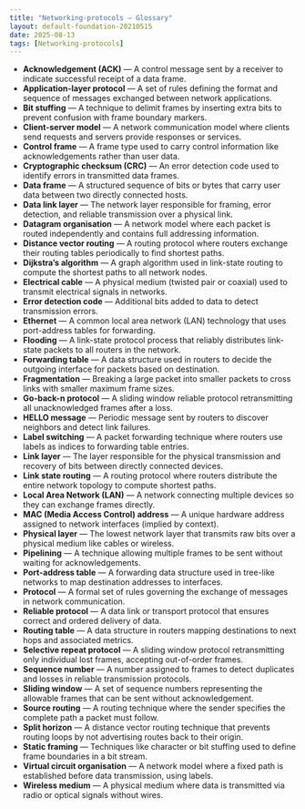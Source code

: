 ```yaml
---
title: "Networking-protocols — Glossary"
layout: default-foundation-20210515
date: 2025-08-13
tags: [Networking-protocols]
---
```


- **Acknowledgement (ACK)** — A control message sent by a receiver to indicate successful receipt of a data frame.  
- **Application-layer protocol** — A set of rules defining the format and sequence of messages exchanged between network applications.  
- **Bit stuffing** — A technique to delimit frames by inserting extra bits to prevent confusion with frame boundary markers.  
- **Client-server model** — A network communication model where clients send requests and servers provide responses or services.  
- **Control frame** — A frame type used to carry control information like acknowledgements rather than user data.  
- **Cryptographic checksum (CRC)** — An error detection code used to identify errors in transmitted data frames.  
- **Data frame** — A structured sequence of bits or bytes that carry user data between two directly connected hosts.  
- **Data link layer** — The network layer responsible for framing, error detection, and reliable transmission over a physical link.  
- **Datagram organisation** — A network model where each packet is routed independently and contains full addressing information.  
- **Distance vector routing** — A routing protocol where routers exchange their routing tables periodically to find shortest paths.  
- **Dijkstra’s algorithm** — A graph algorithm used in link-state routing to compute the shortest paths to all network nodes.  
- **Electrical cable** — A physical medium (twisted pair or coaxial) used to transmit electrical signals in networks.  
- **Error detection code** — Additional bits added to data to detect transmission errors.  
- **Ethernet** — A common local area network (LAN) technology that uses port-address tables for forwarding.  
- **Flooding** — A link-state protocol process that reliably distributes link-state packets to all routers in the network.  
- **Forwarding table** — A data structure used in routers to decide the outgoing interface for packets based on destination.  
- **Fragmentation** — Breaking a large packet into smaller packets to cross links with smaller maximum frame sizes.  
- **Go-back-n protocol** — A sliding window reliable protocol retransmitting all unacknowledged frames after a loss.  
- **HELLO message** — Periodic message sent by routers to discover neighbors and detect link failures.  
- **Label switching** — A packet forwarding technique where routers use labels as indices to forwarding table entries.  
- **Link layer** — The layer responsible for the physical transmission and recovery of bits between directly connected devices.  
- **Link state routing** — A routing protocol where routers distribute the entire network topology to compute shortest paths.  
- **Local Area Network (LAN)** — A network connecting multiple devices so they can exchange frames directly.  
- **MAC (Media Access Control) address** — A unique hardware address assigned to network interfaces (implied by context).  
- **Physical layer** — The lowest network layer that transmits raw bits over a physical medium like cables or wireless.  
- **Pipelining** — A technique allowing multiple frames to be sent without waiting for acknowledgements.  
- **Port-address table** — A forwarding data structure used in tree-like networks to map destination addresses to interfaces.  
- **Protocol** — A formal set of rules governing the exchange of messages in network communication.  
- **Reliable protocol** — A data link or transport protocol that ensures correct and ordered delivery of data.  
- **Routing table** — A data structure in routers mapping destinations to next hops and associated metrics.  
- **Selective repeat protocol** — A sliding window protocol retransmitting only individual lost frames, accepting out-of-order frames.  
- **Sequence number** — A number assigned to frames to detect duplicates and losses in reliable transmission protocols.  
- **Sliding window** — A set of sequence numbers representing the allowable frames that can be sent without acknowledgement.  
- **Source routing** — A routing technique where the sender specifies the complete path a packet must follow.  
- **Split horizon** — A distance vector routing technique that prevents routing loops by not advertising routes back to their origin.  
- **Static framing** — Techniques like character or bit stuffing used to define frame boundaries in a bit stream.  
- **Virtual circuit organisation** — A network model where a fixed path is established before data transmission, using labels.  
- **Wireless medium** — A physical medium where data is transmitted via radio or optical signals without wires.
